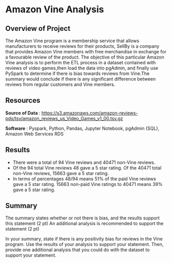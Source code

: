 # Amazon Vine Analysis

## Overview of Project
The Amazon Vine program is a membership service that allows manufacturers to receive reviews for their products, SellBy is a company that provides Amazon Vine members with free merchandise in exchange for a favourable review of the product. The objective of this particular Amazon Vine analysis is to perform the ETL process in a dataset contained with reviews of video games,then load the data into pgAdmin, and finally use PySpark to determine if there is bias towards reviews from Vine.The summary would conclude if there is any significant difference between reviews from regular customers and Vine members.

## Resources
**Source of Data** : https://s3.amazonaws.com/amazon-reviews-pds/tsv/amazon_reviews_us_Video_Games_v1_00.tsv.gz

**Software** : Pyspark, Python, Pandas, Jupyter Notebook, pgAdmin (SQL), Amazon Web Services RDS

## Results
- There were a total of 94 Vine reviews and 40471 non-Vine reviews.
- Of the 94 total Vine reviews 48 gave a 5 star rating. Of the 40471 total non-Vine reviews, 15663 gave a 5 star rating.
- In terms of percentages 48/94 means 51% of the paid Vine reviews gave a 5 star rating. 15663 non-paid Vine ratings to 40471 means 39% gave a 5 star rating.


## Summary
The summary states whether or not there is bias, and the results support this statement (2 pt)
An additional analysis is recommended to support the statement (2 pt)

In your summary, state if there is any positivity bias for reviews in the Vine program. Use the results of your analysis to support your statement. Then, provide one additional analysis that you could do with the dataset to support your statement.

